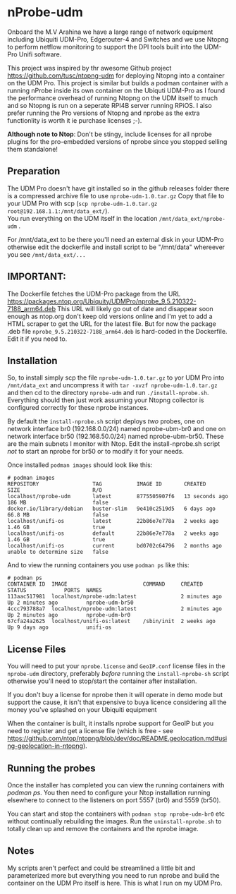 # nProbe-udm

Onboard the M.V Arahina we have a large range of network equipment including Ubiquiti UDM-Pro, Edgerouter-4 and Switches and we use Ntopng to perform netflow monitoring to support the DPI tools built into the UDM-Pro Unifi software.  

This project was inspired by thr awesome Github project https://github.com/tusc/ntopng-udm for deploying Ntopng into a container on the UDM Pro. This project is similar but builds a podman container with a running nProbe inside its own container on the Ubiquti UDM-Pro as I found the performance overhead of running Ntopng on the UDM itself to much and so Ntopng is run on a seperate RPI4B server running RPiOS.  I also prefer running the Pro versions of Ntopng and nprobe as the extra functionlity is worth it ie purchase licenses ;-).  

**Although note to Ntop**:  Don't be stingy, include licenses for all nprobe plugins for the pro-embedded versions of nprobe since you stopped selling them standalone! 

## Preparation
The UDM Pro doesn't have git installed so in the github releases folder there is a compressed archive file to use ```nprobe-udm-1.0.tar.gz```
Copy that file to your UDM Pro with scp (```scp nprobe-udm-1.0.tar.gz root@192.168.1.1:/mnt/data_ext/```).  
You run everything on the UDM itself in the location ```/mnt/data_ext/nprobe-udm``` . 

For /mnt/data_ext to be there you'll need an external disk in your UDM-Pro otherwise edit the dockerfile and install script to be "/mnt/data" whereever you see ```/mnt/data_ext/...```  

## IMPORTANT:  
The Dockerfile fetches the UDM-Pro package from the URL https://packages.ntop.org/Ubiquity/UDMPro/nprobe_9.5.210322-7188_arm64.deb
This URL will likely go out of date and disappear soon enough as ntop.org don't keep old versions online and I'm yet to add a HTML scraper to get the URL for the latest file.  But for now the package .deb file ```nprobe_9.5.210322-7188_arm64.deb``` is hard-coded in the Dockerfile.  Edit it if you need to.  

## Installation

So, to install simply scp the file ```nprobe-udm-1.0.tar.gz``` to yor UDM Pro into ```/mnt/data_ext``` and uncompress it with ```tar -xvzf nprobe-udm-1.0.tar.gz``` and then cd to the directory ```nprobe-udm``` and run ```./install-nprobe.sh```.  Everything should then just work assuming your Ntopng collector is configured correctly for these nprobe instances.

By default the ```install-nprobe.sh``` script deploys *two* probes, one on network interface br0 (192.168.0.0/24) named nprobe-ubm-br0 and one on network interface br50 (192.168.50.0/24) named nprobe-ubm-br50.  These are the main subnets I monitor with Ntop.  Edit the install-nprobe.sh script *not* to start an nprobe for br50 or to modify it for your needs.

Once installed ```podman images``` should look like this:

```
# podman images
REPOSITORY                 TAG           IMAGE ID       CREATED          SIZE                       R/O
localhost/nprobe-udm       latest        8775505907f6   13 seconds ago   186 MB                     false
docker.io/library/debian   buster-slim   9e410c2519d5   6 days ago       66.8 MB                    false
localhost/unifi-os         latest        22b86e7e778a   2 weeks ago      1.46 GB                    true
localhost/unifi-os         default       22b86e7e778a   2 weeks ago      1.46 GB                    true
localhost/unifi-os         current       bd0702c64796   2 months ago     unable to determine size   false
```
And  to view the running containers you use ```podman ps``` like this:
```
# podman ps
CONTAINER ID  IMAGE                        COMMAND     CREATED        STATUS            PORTS  NAMES
113aac517981  localhost/nprobe-udm:latest              2 minutes ago  Up 2 minutes ago         nprobe-udm-br50
4ccc793788a7  localhost/nprobe-udm:latest              2 minutes ago  Up 2 minutes ago         nprobe-udm-br0
67cfa24a2625  localhost/unifi-os:latest    /sbin/init  2 weeks ago    Up 9 days ago            unifi-os
```
## License Files
You will need to put your ```nprobe.license``` and ```GeoIP.conf``` license files in the ```nprobe-udm``` directory, preferably *before* running the ```install-nprobe-sh``` script otherwise you'll need to stop/start the container after installation.  

If you don't buy a license for nprobe then it will operate in demo mode but support the cause, it isn't that expensive to buya licence considering all the money you've splashed on your Ubiquiti equipment

When the container is built, it installs nprobe support for GeoIP but you need to register and get a license file (which is free - see https://github.com/ntop/ntopng/blob/dev/doc/README.geolocation.md#using-geolocation-in-ntopng).  

## Running the probes
Once the installer has completed you can view the running containers with *podman ps*.  You then need to configure your Ntop installation running elsewhere to connect to the listeners on port 5557 (br0) and 5559 (br50). 

You can start and stop the containers with ```podman stop nprobe-udm-br0``` etc without continually rebuilding the images.  Run the ```uninstall-nprobe.sh``` to totally clean up and remove the containers and the nprobe image.

## Notes
My scripts aren't perfect and could be streamlined a little bit and parameterized more but everything you need to run nprobe and build the container on the UDM Pro itself is here.  This is what I run on my UDM Pro. 

